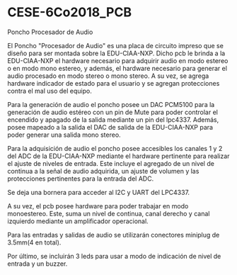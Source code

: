 # CESE-6Co2018_PCB
Poncho Procesador de Audio

El Poncho "Procesador de Audio" es una placa de circuito impreso que se diseño para ser montada sobre la EDU-CIAA-NXP. Dicho pcb le brinda a la EDU-CIAA-NXP el hardware necesario para adquirir audio en modo estereo o en modo mono estereo, y además, el hardware necesario para generar el audio procesado en modo stereo o mono stereo. A su vez, se agrega hardware indicador de estado para el usuario y se agregan protecciones contra el mal uso del equipo.

Para la generación de audio el poncho posee un DAC PCM5100 para la generación de audio estéreo con un pin de Mute para poder controlar el encendido y apagado de la salida mediante un pin del lpc4337. Además, posee mapeado a la salida el DAC de salida de la EDU-CIAA-NXP para poder generar una salida mono stereo.

Para la adquisición de audio el poncho posee accesibles los canales 1 y 2 del ADC de la EDU-CIAA-NXP mediante el hardware pertinente para realizar el ajuste de niveles de entrada. Este incluye el agregado de un nivel de continua a la señal de audio adquirida, un ajuste de volumen y las protecciones pertinentes para la entrada del ADC. 

Se deja una bornera para acceder al I2C y UART del LPC4337.

A su vez, el pcb posee hardware para poder trabajar en modo monoestereo. Este, suma un nivel de continua, canal derecho y canal izquierdo mediante un amplificador operacional. 

Para las entradas y salidas de audio se utilizarán conectores miniplug de 3.5mm(4 en total).

Por último, se incluirán 3 leds para usar a modo de indicación de nivel de entrada y un buzzer.
